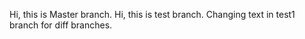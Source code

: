 Hi, this is Master branch.
Hi, this is test branch.
Changing text in test1 branch for diff branches.
